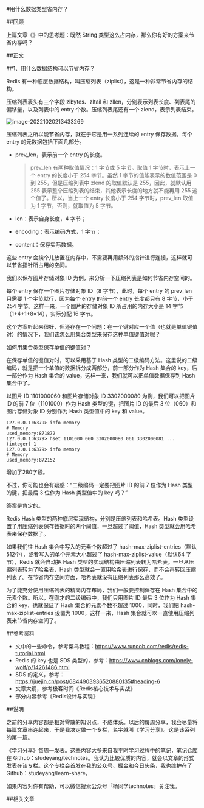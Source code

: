 #用什么数据类型省内存？

##回顾

上篇文章《》中的思考题：既然 String 类型这么占内存，那么你有好的方案来节省内存吗？

##正文

##1、用什么数据结构可以节省内存？

Redis 有一种底层数据结构，叫压缩列表（ziplist），这是一种非常节省内存的结构。

压缩列表表头有三个字段 zlbytes、zltail 和 zllen，分别表示列表长度、列表尾的偏移量，以及列表中的 entry 个数。压缩列表尾还有一个 zlend，表示列表结束。

![image-20221020213433269](https://technotes.oss-cn-shenzhen.aliyuncs.com/2022/202210202134308.png)

压缩列表之所以能节省内存，就在于它是用一系列连续的 entry 保存数据。每个 entry 的元数据包括下面几部分。

- prev_len，表示前一个 entry 的长度。

  > prev_len 有两种取值情况：1 字节或 5 字节。取值 1 字节时，表示上一个 entry 的长度小于 254 字节。虽然 1 字节的值能表示的数值范围是 0 到 255，但是压缩列表中 zlend 的取值默认是 255，因此，就默认用 255 表示整个压缩列表的结束，其他表示长度的地方就不能再用 255 这个值了。所以，当上一个 entry 长度小于 254 字节时，prev_len 取值为 1 字节，否则，就取值为 5 字节。

- len：表示自身长度，4 字节；

- encoding：表示编码方式，1 字节；

- content：保存实际数据。

这些 entry 会挨个儿放置在内存中，不需要再用额外的指针进行连接，这样就可以节省指针所占用的空间。

我们以保存图片存储对象 ID 为例，来分析一下压缩列表是如何节省内存空间的。

每个 entry 保存一个图片存储对象 ID（8 字节），此时，每个 entry 的 prev_len 只需要 1 个字节就行，因为每个 entry 的前一个 entry 长度都只有 8 字节，小于 254 字节。这样一来，一个图片的存储对象 ID 所占用的内存大小是 14 字节（1+4+1+8=14），实际分配 16 字节。

这个方案听起来很好，但还存在一个问题：在一个键对应一个值（也就是单值键值对）的情况下，我们该怎么用集合类型来保存这种单值键值对呢？

如何用集合类型保存单值的键值对？

在保存单值的键值对时，可以采用基于 Hash 类型的二级编码方法。这里说的二级编码，就是把一个单值的数据拆分成两部分，前一部分作为 Hash 集合的 key，后一部分作为 Hash 集合的 value，这样一来，我们就可以把单值数据保存到 Hash 集合中了。

以图片 ID 1101000060 和图片存储对象 ID 3302000080 为例，我们可以把图片 ID 的前 7 位（1101000）作为 Hash 类型的键，把图片 ID 的最后 3 位（060）和图片存储对象 ID 分别作为 Hash 类型值中的 key 和 value。

```shell
127.0.0.1:6379> info memory
# Memory
used_memory:871872
127.0.0.1:6379> hset 1101000 060 3302000080 061 3302000081 ...
(integer) 1
127.0.0.1:6379> info memory
# Memory
used_memory:872152
```

增加了280字段。

不过，你可能也会有疑惑：“二级编码一定要把图片 ID 的前 7 位作为 Hash 类型的键，把最后 3 位作为 Hash 类型值中的 key 吗？”

答案是肯定的。

Redis Hash 类型的两种底层实现结构，分别是压缩列表和哈希表。Hash 类型设置了用压缩列表保存数据时的两个阈值，一旦超过了阈值，Hash 类型就会用哈希表来保存数据了。

如果我们往 Hash 集合中写入的元素个数超过了 hash-max-ziplist-entries（默认512个），或者写入的单个元素大小超过了 hash-max-ziplist-value（默认64
字节），Redis 就会自动把 Hash 类型的实现结构由压缩列表转为哈希表。一旦从压缩列表转为了哈希表，Hash 类型就会一直用哈希表进行保存，而不会再转回压缩列表了。在节省内存空间方面，哈希表就没有压缩列表那么高效了。

为了能充分使用压缩列表的精简内存布局，我们一般要控制保存在 Hash 集合中的元素个数。所以，在刚才的二级编码中，我们只用图片 ID 最后 3 位作为 Hash 集合的 key，也就保证了 Hash 集合的元素个数不超过 1000，同时，我们把 hash-max-ziplist-entries 设置为 1000，这样一来，Hash 集合就可以一直使用压缩列表来节省内存空间了。







##参考资料

- 文中的一些命令，参考菜鸟教程：https://www.runoob.com/redis/redis-tutorial.html
- Redis 的 key 也是 SDS 类型的，参考：https://www.cnblogs.com/lonely-wolf/p/14261486.html
- SDS 的定义，参考：https://juejin.cn/post/6844903936520880135#heading-6
- 文章大纲，参考极客时间《Redis核心技术与实战》
- 部分内容参考《Redis设计与实现》

##说明

之前的分享内容都是相对零散的知识点，不成体系。以后的每周分享，我会尽量将每篇文章串连起来，于是我决定做一个专栏，名字就叫《学习分享》。这是该系列的第一篇。

《学习分享》每周一发表。这些内容大多来自我平时学习过程中的笔记，笔记仓库在 Github：studeyang/technotes。我认为比较优质的内容，就会以文章的形式发表在该专栏。这个专栏会首发在我的[公众号](https://mp.weixin.qq.com/s?src=11&timestamp=1673405233&ver=4281&signature=px*j8mbL7UqCSQ57TjTzwC*t5bZkg2wHHWwU175K31ZcyKAAN8Qprt2mvkQsxY5YhCDwNPfMsZcPeh0f26m9cdVe4m--CU6P7IlnkoSaRNB6KTntfm2*Mr2nSOzywQI3&new=1)、[掘金](https://juejin.cn/user/2594503173605767/posts)和[今日头条](https://www.toutiao.com/c/user/token/MS4wLjABAAAArFlpgpSvRI74ttxw76bAENUnFIFcYTJQnZYS77fZmNQ/?source=mp_msg&tab=article)，我也维护在了 Github：studeyang/learn-share。

如果内容对你有帮助，可以微信搜索公众号「杨同学technotes」关注我。

##相关文章

